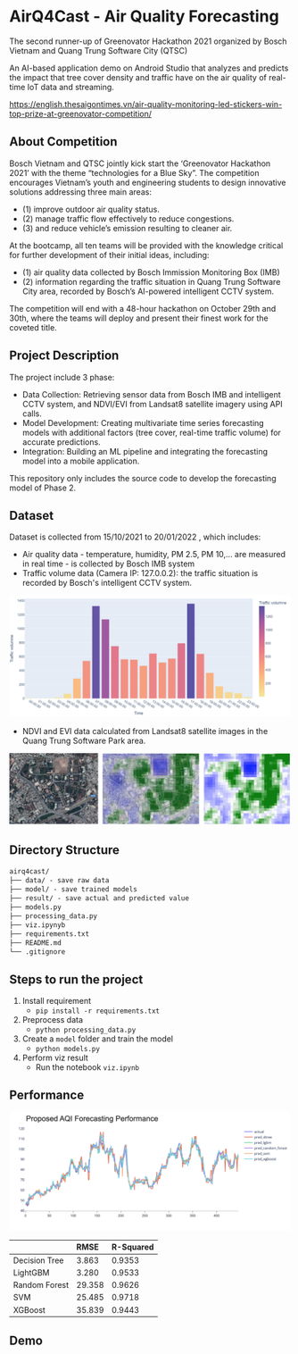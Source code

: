 # AirQ4Cast - Air Quality Forecasting

 The second runner-up of Greenovator Hackathon 2021 organized by Bosch Vietnam and Quang Trung Software City (QTSC)

An AI-based application demo on Android Studio that analyzes and predicts the impact that tree cover density and traffic have on the air quality of real-time IoT data and streaming. 

https://english.thesaigontimes.vn/air-quality-monitoring-led-stickers-win-top-prize-at-greenovator-competition/

## About Competition

Bosch Vietnam and QTSC jointly kick start the ‘Greenovator Hackathon 2021’ with the theme “technologies for a Blue Sky”. The competition encourages Vietnam’s youth and engineering students to design innovative solutions addressing three main areas: 
- (1) improve outdoor air quality status.
- (2) manage traffic flow effectively to reduce congestions.
- (3) and reduce vehicle’s emission resulting to cleaner air.

At the bootcamp, all ten teams will be provided with the knowledge critical for further development of their initial ideas, including: 
- (1) air quality data collected by Bosch Immission Monitoring Box (IMB)
- (2) information regarding the traffic situation in Quang Trung Software City area, recorded by Bosch’s AI-powered intelligent CCTV system.

The competition will end with a 48-hour hackathon on October 29th and 30th, where the teams will deploy and present their finest work for the coveted title. 

## Project Description

The project include 3 phase:
- Data Collection: Retrieving sensor data from Bosch IMB and intelligent CCTV system, and NDVI/EVI from Landsat8 satellite imagery using API calls.
- Model Development: Creating multivariate time series forecasting models with additional factors (tree cover, real-time traffic volume) for accurate predictions.
- Integration: Building an ML pipeline and integrating the forecasting model into a mobile application.

This repository only includes the source code to develop the forecasting model of Phase 2.

## Dataset
Dataset is collected from 15/10/2021 to 20/01/2022 , which includes:

- Air quality data - temperature, humidity, PM 2.5, PM 10,... are measured in real time - is collected by Bosch IMB system
- Traffic volume data (Camera IP: 127.0.0.2): the traffic situation is recorded by Bosch's intelligent CCTV system.

!['Traffic Volumn'](public/traffic_volumn.png 'Traffic Flows by Hour (Camera IP: 127.0.0.2)')

- NDVI and EVI data calculated from Landsat8 satellite images in the Quang Trung Software Park area.

!['Satellite Image Landsat8 and NDVI image'](public/ndvi.png 'Satellite Image Landsat8 and NDVI image')

## Directory Structure
```
airq4cast/
├── data/ - save raw data
├── model/ - save trained models
├── result/ - save actual and predicted value
├── models.py
├── processing_data.py
├── viz.ipynyb
├── requirements.txt
├── README.md
└── .gitignore
```

## Steps to run the project
1. Install requirement
    - `pip install -r requirements.txt`
2. Preprocess data 
    - `python processing_data.py`
3. Create a `model` folder and train the model
    - `python models.py`
4. Perform viz result
    - Run the notebook `viz.ipynb`

## Performance

!['Result'](public/result.png 'result')

| |RMSE|R-Squared|
|:----|:----|:----|
|Decision Tree|3.863|0.9353|
|LightGBM|3.280|0.9533|
|Random Forest|29.358|0.9626|
|SVM|25.485|0.9718|
|XGBoost|35.839|0.9443|

## Demo
